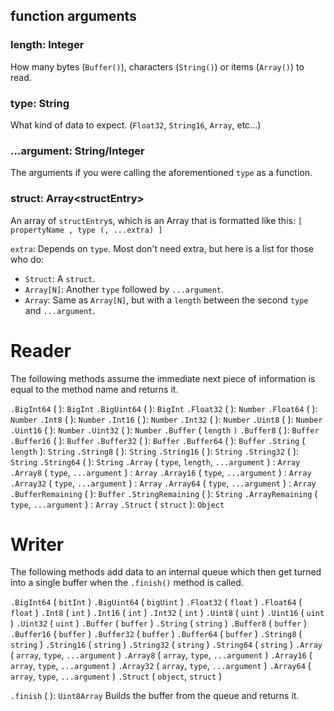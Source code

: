 ## function arguments

### length: Integer
How many bytes (`Buffer()`), characters (`String()`) or items (`Array()`) to read.

### type: String
What kind of data to expect. (`Float32`, `String16`, `Array`, etc...)

### ...argument: String/Integer
The arguments if you were calling the aforementioned `type` as a function.

### struct: Array\<structEntry>
An array of `structEntry`s, which is an Array that is formatted like this: `[ propertyName , type (, ...extra) ]`

`extra`: Depends on `type`. Most don't need extra, but here is a list for those who do:
- `Struct`: A `struct`.
- `Array[N]`: Another `type` followed by `...argument`.
- `Array`: Same as `Array[N]`, but with a `length` between the second `type` and `...argument`.

# Reader
The following methods assume the immediate next piece of information is equal to the method name and returns it.

`.BigInt64` ( ): `BigInt`
`.BigUint64` ( ): `BigInt`
`.Float32` ( ): `Number`
`.Float64` ( ): `Number`
`.Int8` ( ): `Number`
`.Int16` ( ): `Number`
`.Int32` ( ): `Number`
`.Uint8` ( ): `Number`
`.Uint16` ( ): `Number`
`.Uint32` ( ): `Number`
`.Buffer` ( `length` `)`
`.Buffer8` ( ): `Buffer`
`.Buffer16` ( ): `Buffer`
`.Buffer32` ( ): `Buffer`
`.Buffer64` ( ): `Buffer`
`.String` ( `length` ): `String`
`.String8` ( ): `String`
`.String16` ( ): `String`
`.String32` ( ): `String`
`.String64` ( ): `String`
`.Array` ( `type`, `length`, `...argument` ) : `Array`
`.Array8` ( `type`, `...argument` ) : `Array`
`.Array16` ( `type`, `...argument` ) : `Array`
`.Array32` ( `type`, `...argument` ) : `Array`
`.Array64` ( `type`, `...argument` ) : `Array`
`.BufferRemaining` ( ): `Buffer`
`.StringRemaining` ( ): `String`
`.ArrayRemaining` ( `type`, `...argument` ) : `Array`
`.Struct` ( `struct` ): `Object`

# Writer
The following methods add data to an internal queue which then get turned into a single buffer when the `.finish()` method is called.

`.BigInt64` ( `bitInt` )
`.BigUint64` ( `bigUint` )
`.Float32` ( `float` )
`.Float64` ( `float` )
`.Int8` ( `int` )
`.Int16` ( `int` )
`.Int32` ( `int` )
`.Uint8` ( `uint` )
`.Uint16` ( `uint` )
`.Uint32` ( `uint` )
`.Buffer` ( `buffer` )
`.String` ( `string` )
`.Buffer8` ( `buffer` )
`.Buffer16` ( `buffer` )
`.Buffer32` ( `buffer` )
`.Buffer64` ( `buffer` )
`.String8` ( `string` )
`.String16` ( `string` )
`.String32` ( `string` )
`.String64` ( `string` )
`.Array` ( `array`, `type`, `...argument` )
`.Array8` ( `array`, `type`, `...argument` )
`.Array16` ( `array`, `type`, `...argument` )
`.Array32` ( `array`, `type`, `...argument` )
`.Array64` ( `array`, `type`, `...argument` )
`.Struct` ( `object`, `struct` )

`.finish` ( ): `Uint8Array`
Builds the buffer from the queue and returns it.